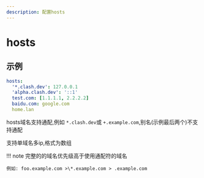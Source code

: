 ```yaml
---
description: 配置hosts
---
```

# hosts

## 示例

```yaml
hosts:
  '*.clash.dev': 127.0.0.1
  'alpha.clash.dev': '::1'
  test.com: [1.1.1.1, 2.2.2.2]
  baidu.com: google.com
  home.lan
```

hosts域名支持通配,例如 `*.clash.dev`或 `+.example.com`,别名(示例最后两个)不支持通配

支持单域名多ip,格式为数组

!!! note
    完整的的域名优先级高于使用通配符的域名

    例如: foo.example.com >\*.example.com > .example.com
